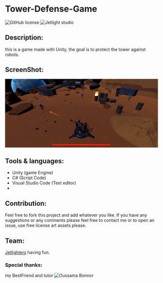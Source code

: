 # Tower-Defense-Game

![GitHub license](https://img.shields.io/github/license/Mohammed-Benotmane/Tower-Defense-Game.svg)
![Jetlight studio](https://img.shields.io/badge/Made%20by-Jetlight%20studio-blue.svg?color=082544)

## Description:
this is a game made with Unity, the goal is to protect the tower against robots.

## ScreenShot:
<img src="ScreenShot/tower.gif" />

## Tools & languages:
* Unity (game Engine)
* C# (Script Code)
* Visual Studio Code (Text editor)
* 

## Contribution:
Feel free to fork this project and add whatever you like. If you have any suggestions or any comments please feel free to contact me or to open an issue, use free license art assets please.

## Team:
[Jetlighters](https://github.com/JetLightStudio) having fun.

### Special thanks:
my BestFriend and tutor ![Oussama Bonnor](https://github.com/oussamabonnor1) 
